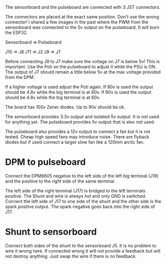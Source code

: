 The sensorboard and the pulseboard are connected with 3 JST connectors.

The connectors are placed at the exact same position. Don't use the wrong connector!
I shared a few images in the past where the PWM from the sensorboard was connected to the 5v output on the
pulseboard. It will burn the ESP32.

Sensorboard => Pulseboard

J10 => J8
J11 => J2
J9  => J7

Before connecting J9 to J7 make sure the voltage on J7 is below 5v! This is important. Use the Poti on the pulseboard to adjust it while
the PSU is ON. The output of J7 should remain a little below 5v at the max voltage provided from the DPM.

If a higher voltage is used adjust the Poti again. 
If 80v is used the output should be 4.8v while the big terminal is at 80v.
If 60v is used the output should be 4.8v while the big terminal is at 60v.

The board has 100v Zener diodes. Up to 90v should be ok.

The sensorboard provides 3.3v output and isolated 5v output. It is not used for anything yet.
The pulseboard provides 5v output that is also not used.

The pulseboard also provides a 12v output to connect a fan but it is not tested. Cheap high speed fans may introduce noise. There are flyback diodes
but if used connect a larger slow fan like a 120mm arctic fan.


# DPM to pulseboard

Connect the DPM8605 negative to the left side of the left big terminal (J19) and the positive to the right side of the same terminal.

The left side of the right terminal (J17) is bridged to the left terminals positive. The Shunt and wire is always hot and only GND is switched.
Connect the left side of J17 to one side of the shunt and the other side is the spark positive output.
The spark negative goes back into the right side of J17.

# Shunt to sensorboard
Connect both sides of the shunt to the sensorboard J5. It is no problem to wire it wrong here. If connected wrong it will not provide a feedback but will not destroy anything. Just swap the wire if there is no feedback.


